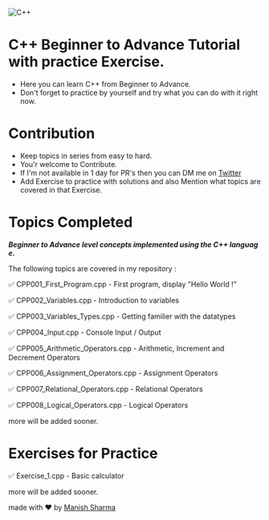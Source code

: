  ![C++](https://upload.wikimedia.org/wikipedia/commons/thumb/1/18/ISO_C%2B%2B_Logo.svg/213px-ISO_C%2B%2B_Logo.svg.png) 
<br/>
# C++ Beginner to Advance Tutorial with practice Exercise.
- Here you can learn C++ from Beginner to Advance.
- Don't forget to practice by yourself and try what you can do with it right now.

# Contribution
- Keep topics in series from easy to hard.
- You'r welcome to Contribute.
- If I'm not available in 1 day for PR's then you can DM me on [Twitter](https://twitter.com/ManishBadgotra)
- Add Exercise to practice with solutions and also Mention what topics are covered in that Exercise.

# Topics Completed
  
 ***Beginner to Advance level concepts implemented using the C++ language.*** 
  
 The following topics are covered in my repository :  
  
 :white_check_mark: CPP001_First_Program.cpp - First program, display "Hello World !" 
  
 :white_check_mark: CPP002_Variables.cpp - Introduction to variables 
  
 :white_check_mark: CPP003_Variables_Types.cpp - Getting familier with the datatypes  
  
 :white_check_mark: CPP004_Input.cpp - Console Input / Output 
  
 :white_check_mark: CPP005_Arithmetic_Operators.cpp - Arithmetic, Increment and Decrement Operators 
 
 :white_check_mark: CPP006_Assignment_Operators.cpp - Assignment Operators 
  
 :white_check_mark: CPP007_Relational_Operators.cpp - Relational Operators  
  
 :white_check_mark: CPP008_Logical_Operators.cpp - Logical Operators  

 more will be added sooner.

# Exercises for Practice

 :white_check_mark: Exercise_1.cpp - Basic calculator

 more will be added sooner.

made with :heart: by [Manish Sharma](https://twitter.com/ManishBadgotra)
 
